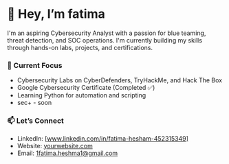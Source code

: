 # 👋 Hey, I’m fatima

I'm an aspiring Cybersecurity Analyst with a passion for blue teaming, threat detection, and SOC operations. I'm currently building my skills through hands-on labs, projects, and certifications.

### 🚀 Current Focus
- Cybersecurity Labs on CyberDefenders, TryHackMe, and Hack The Box
- Google Cybersecurity Certificate (Completed ✅)
- Learning Python for automation and scripting
- sec+ - soon

### 📫 Let’s Connect
- LinkedIn: [www.linkedin.com/in/fatima-hesham-452315349]
- Website: [yourwebsite.com](https://yourwebsite.com)
- Email: 1fatima.heshma1@gmail.com

